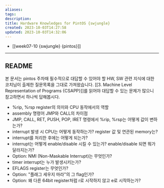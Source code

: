 ```yaml
---
aliases: 
tags: 
description:
title: Hardware Knowledges for PintOS {swjungle}
created: 2023-10-03T14:27:58
updated: 2023-10-03T14:32:06
---
```

- [[week07-10 {swjungle} {pintos}]]
___

## README

본 문서는 pintos 주차때 필수적으로 대답할 수 있어야 할 HW, SW 관련 지식에 대한 코치님이 출제한 질문목록을 그대로 가져왔습니다. [[3. Machine Level Representation of Programs {CSAPP}]]를 읽어야 대답할 수 있는 문제가 많으니 참고하면서 하나씩 답해봅시다.

- %rip, %rsp register의 의미와 CPU 동작에서의 역할
- assembly 명령어 JMP와 CALL의 차이점
- JMP, CALL, RET, PUSH, POP, IRET 명령에서 %rip, %rsp는 어떻게 값이 변하는가?
- interrupt 발생 시 CPU는 어떻게 동작하는가? register 값 및 연관된 memory는?
- interrupt를 처리한 후에는 어떻게 되는가?
- interrupt는 어떻게 enable/disable 시킬 수 있는가? enable/disable 되면 뭐가 달라지는가?
- Option: NMI (Non-Maskable Interrupt)는 무엇인가?
- timer interrupt는 누가 발생시키는가?
- EFLAGS register는 무엇인가?
- Option: "플래그 세우지 마라"의 그 flag인가?
- Option: 왜 다른 64bit register처럼 r로 시작하지 않고 e로 시작하는가?
